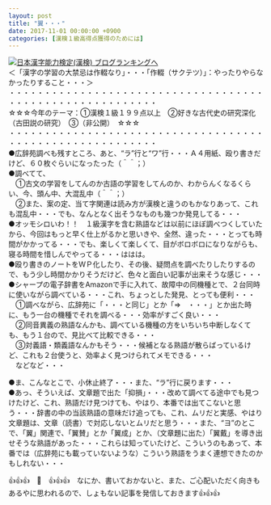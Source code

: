 ```yaml
---
layout: post
title: "翼・・・"
date: 2017-11-01 00:00:00 +0900
categories: [漢検１級高得点獲得のためには]
---
```


[![](/syuusyuu9701/assets/images/翼・・・-br_c_3028_1.gif)](http://blog.with2.net/link.php?1659096:3028 "日本漢字能力検定(漢検) ブログランキングへ")[日本漢字能力検定(漢検) ブログランキングへ](http://blog.with2.net/link.php?1659096:3028)  
＜「漢字の学習の大禁忌は作輟なり」・・・「作輟（サクテツ）」：やったりやらなかったりすること・・・＞  
・・・・・・・・・・・・・・・・・・・・・・・・・・・・・・・・・・・・・・・・・・・・・・・・・・・・・・・・・  
☆☆☆今年のテーマ：①漢検１級１９９点以上　②好きな古代史の研究深化（古田説の研究）　③（非公開）　☆☆☆　　  
・・・・・・・・・・・・・・・・・・・・・・・・・・・・・・・・・・・・・・・・・・・・・・・・・・・・・・・・・  
●広辞苑調べも残すところ、あと、“ラ”行と“ワ”行・・・Ａ４用紙、殴り書きだけど、６０枚ぐらいになったった（＾＾；）  
●調べてて、  
　①古文の学習をしてんのか古語の学習をしてんのか、わからんくなるくらい、今、頭ん中、大混乱中（＾＾；）  
　②また、案の定、当て字関連は読み方が漢検と違うのもかなりあって、これも混乱中・・・でも、なんとなく出そうなものも幾つか発見してる・・・  
●オッモシロいわ！！　１級漢字を含む熟語などは以前にほぼ調べつくしていたから、今回はもっと早く仕上がるかと思いきや、全然、違った・・・とっても時間がかかってる・・・でも、楽しくて楽しくて、目がボロボロになりながらも、寝る時間を惜しんでやってる・・・ははは。  
●殴り書きのノートをＷＰ化したり、その後、疑問点を調べたりしたりするので、もう少し時間かかりそうだけど、色々と面白い記事が出来そうな感じ・・・  
●シャープの電子辞書をAmazonで手に入れて、故障中の同機種とで、２台同時に使いながら調べている・・・これ、ちょっとした発見、とっても便利・・・  
　①調べながら、広辞苑に「・・・と同じ」とか「⇒　・・・」とか出た時に、もう一台の機種でそれを調べる・・・効率がすごく良い・・・   
　②同音異義の熟語なんかも、調べている機種の方をいちいち中断しなくても、もう１台ので、見比べて比較できる・・・  
　③対義語・類義語なんかもそう・・・候補となる熟語が散らばっているけど、これも２台使うと、効率よく見つけられてメモできる・・・  
　などなど・・・  
  
●ま、こんなとこで、小休止終了・・・また、“ラ”行に戻ります・・・  
●あっ、そういえば、文章題で出た「抑損」・・・改めて調べてる途中でも見つけたけど、これ、熟語だけ見つけても、やはり、本番では出てこないと思う・・・辞書の中の当該熟語の意味だけ追っても、これ、ムリだと実感、やはり文章題は、文章（読書）で対応しないとムリだと思う・・・また、“ヨ”のとこで、「翼」関連で、「翼賛」とか「翼成」とか、（文章題に出た）「翼戴」を導き出せそうな熟語があった・・・これらは知っていたけど、こういうのもあって、本番では（広辞苑にも載っていないような）こういう熟語をうまく連想できたのかもしれない・・・  
  
👍👍👍　🐔　👍👍👍　なにか、書いておかないと、また、ご心配いただく向きもあるやに思われるので、しょもない記事を発信しておきます👍👍👍